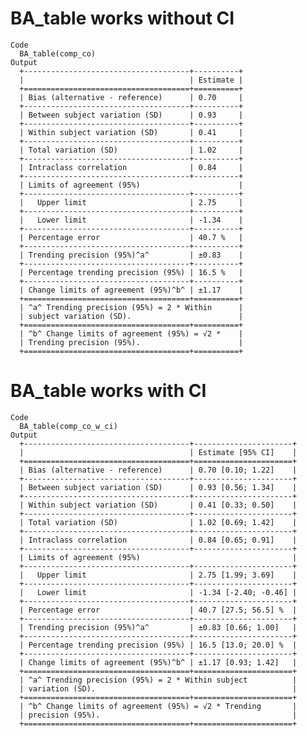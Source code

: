 # BA_table works without CI

    Code
      BA_table(comp_co)
    Output
      +-------------------------------------+----------+
      |                                     | Estimate |
      +=====================================+==========+
      | Bias (alternative - reference)      | 0.70     |
      +-------------------------------------+----------+
      | Between subject variation (SD)      | 0.93     |
      +-------------------------------------+----------+
      | Within subject variation (SD)       | 0.41     |
      +-------------------------------------+----------+
      | Total variation (SD)                | 1.02     |
      +-------------------------------------+----------+
      | Intraclass correlation              | 0.84     |
      +-------------------------------------+----------+
      | Limits of agreement (95%)                      |
      +-------------------------------------+----------+
      |   Upper limit                       | 2.75     |
      +-------------------------------------+----------+
      |   Lower limit                       | -1.34    |
      +-------------------------------------+----------+
      | Percentage error                    | 40.7 %   |
      +-------------------------------------+----------+
      | Trending precision (95%)^a^         | ±0.83    |
      +-------------------------------------+----------+
      | Percentage trending precision (95%) | 16.5 %   |
      +-------------------------------------+----------+
      | Change limits of agreement (95%)^b^ | ±1.17    |
      +=====================================+==========+
      | ^a^ Trending precision (95%) = 2 * Within      |
      | subject variation (SD).                        |
      +=====================================+==========+
      | ^b^ Change limits of agreement (95%) = √2 *    |
      | Trending precision (95%).                      |
      +=====================================+==========+ 

# BA_table works with CI

    Code
      BA_table(comp_co_w_ci)
    Output
      +-------------------------------------+----------------------+
      |                                     | Estimate [95% CI]    |
      +=====================================+======================+
      | Bias (alternative - reference)      | 0.70 [0.10; 1.22]    |
      +-------------------------------------+----------------------+
      | Between subject variation (SD)      | 0.93 [0.56; 1.34]    |
      +-------------------------------------+----------------------+
      | Within subject variation (SD)       | 0.41 [0.33; 0.50]    |
      +-------------------------------------+----------------------+
      | Total variation (SD)                | 1.02 [0.69; 1.42]    |
      +-------------------------------------+----------------------+
      | Intraclass correlation              | 0.84 [0.65; 0.91]    |
      +-------------------------------------+----------------------+
      | Limits of agreement (95%)                                  |
      +-------------------------------------+----------------------+
      |   Upper limit                       | 2.75 [1.99; 3.69]    |
      +-------------------------------------+----------------------+
      |   Lower limit                       | -1.34 [-2.40; -0.46] |
      +-------------------------------------+----------------------+
      | Percentage error                    | 40.7 [27.5; 56.5] %  |
      +-------------------------------------+----------------------+
      | Trending precision (95%)^a^         | ±0.83 [0.66; 1.00]   |
      +-------------------------------------+----------------------+
      | Percentage trending precision (95%) | 16.5 [13.0; 20.0] %  |
      +-------------------------------------+----------------------+
      | Change limits of agreement (95%)^b^ | ±1.17 [0.93; 1.42]   |
      +=====================================+======================+
      | ^a^ Trending precision (95%) = 2 * Within subject          |
      | variation (SD).                                            |
      +=====================================+======================+
      | ^b^ Change limits of agreement (95%) = √2 * Trending       |
      | precision (95%).                                           |
      +=====================================+======================+ 


